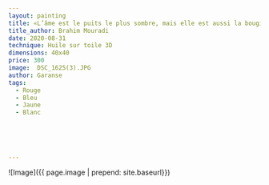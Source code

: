 ```yaml
---
layout: painting
title: «L’âme est le puits le plus sombre, mais elle est aussi la bougie la plus lumineuse.»  
title_author: Brahim Mouradi
date: 2020-08-31
technique: Huile sur toile 3D
dimensions: 40x40
price: 300
image:  DSC_1625(3).JPG
author: Garanse
tags:
  - Rouge
  - Bleu
  - Jaune
  - Blanc
  
  
  
  
  
---
```

![Image]({{ page.image | prepend: site.baseurl}})

